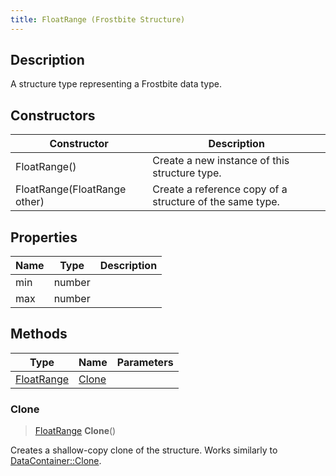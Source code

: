 ```yaml
---
title: FloatRange (Frostbite Structure)
---
```

## Description

A structure type representing a Frostbite data type.

## Constructors

| Constructor                  | Description                                              |
| ---------------------------- | -------------------------------------------------------- |
| FloatRange()                 | Create a new instance of this structure type.            |
| FloatRange(FloatRange other) | Create a reference copy of a structure of the same type. |

## Properties

| Name | Type   | Description |
| ---- | ------ | ----------- |
| min  | number |             |
| max  | number |             |

## Methods

| Type                     | Name            | Parameters |
| ------------------------ | --------------- | ---------- |
| [FloatRange](FloatRange) | [Clone](#clone) |            |

### Clone

> [FloatRange](FloatRange) **Clone**()

Creates a shallow-copy clone of the structure. Works similarly to [DataContainer::Clone](/vext/ref/cls/shr/datacontainer#clone).
